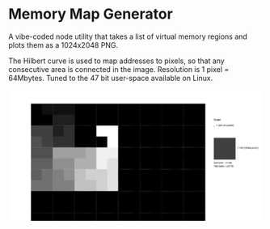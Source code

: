 # Memory Map Generator

A vibe-coded node utility that takes a list of virtual memory regions and plots them as a 1024x2048 PNG.

The Hilbert curve is used to map addresses to pixels, so that any consecutive area is connected in the image.  Resolution is 1 pixel = 64Mbytes.  Tuned to the 47 bit user-space available on Linux.

![Example Memory Map](example.png)
